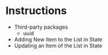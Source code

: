 # Instructions

- Third-party packages
  - uuid
- Adding New Item to the List in State
- Updating an Item of the List in State
